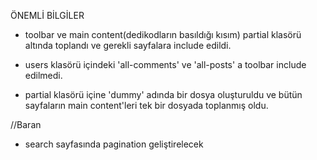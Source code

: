ÖNEMLİ BİLGİLER

- toolbar ve main content(dedikodların basıldığı kısım) partial klasörü altında toplandı ve gerekli sayfalara include edildi.

- users klasörü içindeki 'all-comments' ve 'all-posts' a toolbar include edilmedi.

- partial klasörü içine 'dummy' adında bir dosya oluşturuldu ve bütün sayfaların main content'leri tek bir dosyada toplanmış oldu.


//Baran

- search sayfasında pagination geliştirelecek